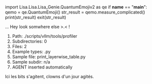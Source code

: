 
import Lisa.Lisa.Lisa_Genie.QuantumEmojiv2 as qe
if __name__ == "__main__":
  qemo = qe.QuantumEmoji()
  str_result = qemo.measure_complicated()
  print(str_result)
  exit(str_result)

... Hey look somwhere else >.< !

1. Path: ./scripts/vllm/tools/profiler
2. Subdirectories: 0
3. Files: 2
4. Example types: .py
5. Sample file: print_layerwise_table.py
6. Sample subdir: n/a
7. AGENT inserted automatically

Ici les bits s'agitent, clowns d'un jour agités.
